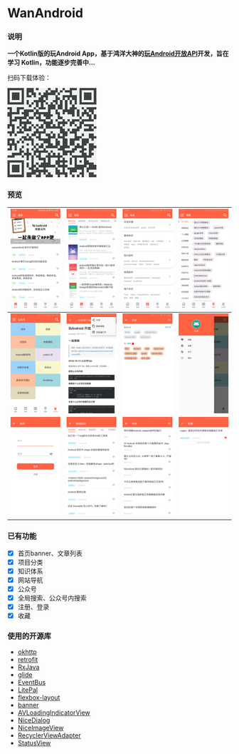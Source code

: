 # WanAndroid

### 说明

**一个Kotlin版的玩Android App，基于鸿洋大神的[玩Android开放API](http://www.wanandroid.com/blog/show/2)开发，旨在学习 Kotlin，功能逐步完善中…**

扫码下载体验：

![](preview/download.png)

### 预览
|![](preview/home.png)|![](preview/project.png)|![](preview/tree.png)|![](preview/nav.png)|
|---|---|---|---|
|![](preview/chapter.png)|![](preview/article.png)|![](preview/query.png)|![](preview/menu.png)|
|![](preview/login.png)|![](preview/tree_detail.png)|![](preview/chapter_detail.png)|![](preview/collection.png)|

### 已有功能
- [X] 首页banner、文章列表
- [X] 项目分类
- [X] 知识体系
- [X] 网站导航
- [X] 公众号
- [X] 全局搜索、公众号内搜索
- [X] 注册、登录
- [X] 收藏

### 使用的开源库
* [okhttp](https://github.com/square/okhttp)
* [retrofit](https://github.com/square/retrofit)
* [RxJava](https://github.com/ReactiveX/RxJava)
* [glide](https://github.com/bumptech/glide)
* [EventBus](https://github.com/greenrobot/EventBus)
* [LitePal](https://github.com/LitePalFramework/LitePal)
* [flexbox-layout](https://github.com/google/flexbox-layout)
* [banner](https://github.com/youth5201314/banner)
* [AVLoadingIndicatorView](https://github.com/81813780/AVLoadingIndicatorView)
* [NiceDialog](https://github.com/SheHuan/NiceDialog)
* [NiceImageView](https://github.com/SheHuan/NiceImageView)
* [RecyclerViewAdapter](https://github.com/SheHuan/RecyclerViewAdapter)
* [StatusView](https://github.com/SheHuan/StatusView)